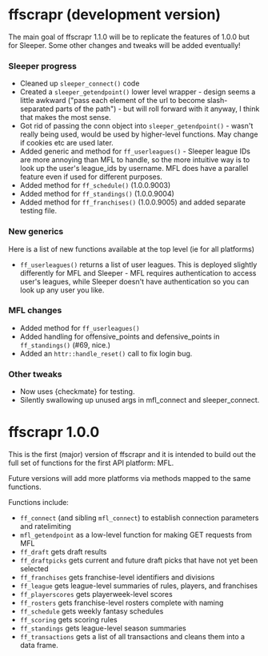 # ffscrapr (development version)

The main goal of ffscrapr 1.1.0 will be to replicate the features of 1.0.0 but for Sleeper. Some other changes and tweaks will be added eventually!

### Sleeper progress
- Cleaned up `sleeper_connect()` code
- Created a `sleeper_getendpoint()` lower level wrapper - design seems a little awkward ("pass each element of the url to become slash-separated parts of the path") - but will roll forward with it anyway, I think that makes the most sense. 
- Got rid of passing the conn object into `sleeper_getendpoint()` - wasn't really being used, would be used by higher-level functions. May change if cookies etc are used later.
- Added generic and method for `ff_userleagues()` - Sleeper league IDs are more annoying than MFL to handle, so the more intuitive way is to look up the user's league_ids by username. MFL does have a parallel feature even if used for different purposes. 
- Added method for `ff_schedule()` (1.0.0.9003)
- Added method for `ff_standings()` (1.0.0.9004)
- Added method for `ff_franchises()` (1.0.0.9005) and added separate testing file.

### New generics
Here is a list of new functions available at the top level (ie for all platforms)
- `ff_userleagues()` returns a list of user leagues. This is deployed slightly differently for MFL and Sleeper - MFL requires authentication to access user's leagues, while Sleeper doesn't have authentication so you can look up any user you like. 

### MFL changes
- Added method for `ff_userleagues()`
- Added handling for offensive_points and defensive_points in `ff_standings()` (#69, nice.)
- Added an `httr::handle_reset()` call to fix login bug.

### Other tweaks
- Now uses {checkmate} for testing.
- Silently swallowing up unused args in mfl_connect and sleeper_connect.

# ffscrapr 1.0.0

This is the first (major) version of ffscrapr and it is intended to build out the full set of functions for the first API platform: MFL.

Future versions will add more platforms via methods mapped to the same functions.

Functions include: 
- `ff_connect` (and sibling `mfl_connect`) to establish connection parameters and ratelimiting
- `mfl_getendpoint` as a low-level function for making GET requests from MFL
- `ff_draft` gets draft results
- `ff_draftpicks` gets current and future draft picks that have not yet been selected
- `ff_franchises` gets franchise-level identifiers and divisions
- `ff_league` gets league-level summaries of rules, players, and franchises
- `ff_playerscores` gets playerweek-level scores
- `ff_rosters` gets franchise-level rosters complete with naming
- `ff_schedule` gets weekly fantasy schedules
- `ff_scoring` gets scoring rules
- `ff_standings` gets league-level season summaries
- `ff_transactions` gets a list of all transactions and cleans them into a data frame.
